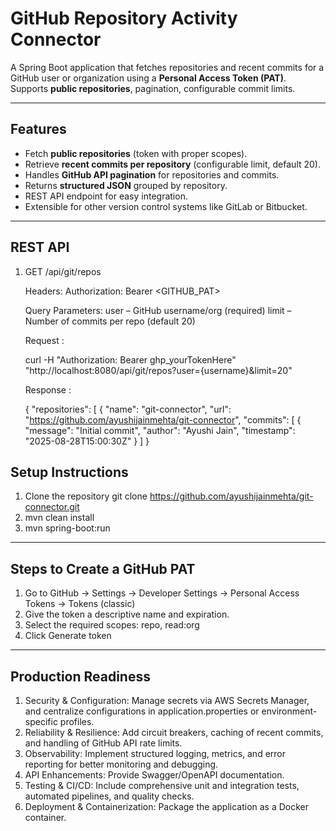 # GitHub Repository Activity Connector

A Spring Boot application that fetches repositories and recent commits for a GitHub user or organization using a **Personal Access Token (PAT)**. Supports **public repositories**, pagination, configurable commit limits.

---

## Features

- Fetch **public repositories** (token with proper scopes).  
- Retrieve **recent commits per repository** (configurable limit, default 20).  
- Handles **GitHub API pagination** for repositories and commits.  
- Returns **structured JSON** grouped by repository.  
- REST API endpoint for easy integration.  
- Extensible for other version control systems like GitLab or Bitbucket.  

---

## REST API

1. GET /api/git/repos

   Headers: Authorization: Bearer <GITHUB_PAT>
   
   Query Parameters:
       user – GitHub username/org (required)
       limit – Number of commits per repo (default 20)

   Request : 

      curl -H "Authorization: Bearer ghp_yourTokenHere" \
     "http://localhost:8080/api/git/repos?user={username}&limit=20"

   Response :

      {
         "repositories": [
          {
          "name": "git-connector",
          "url": "https://github.com/ayushijainmehta/git-connector",
          "commits": [
            {
             "message": "Initial commit",
             "author": "Ayushi Jain",
             "timestamp": "2025-08-28T15:00:30Z"
            }
            ]
       }
    

## Setup Instructions

1. Clone the repository
   git clone https://github.com/ayushijainmehta/git-connector.git
2. mvn clean install
3. mvn spring-boot:run

---

## Steps to Create a GitHub PAT 

1. Go to GitHub → Settings → Developer Settings → Personal Access Tokens → Tokens (classic)
2. Give the token a descriptive name and expiration.
3. Select the required scopes: repo, read:org
4. Click Generate token

---

## Production Readiness

1. Security & Configuration: Manage secrets via AWS Secrets Manager, and centralize configurations in application.properties or environment-specific profiles.
2. Reliability & Resilience: Add circuit breakers, caching of recent commits, and handling of GitHub API rate limits.
3. Observability: Implement structured logging, metrics, and error reporting for better monitoring and debugging.
4. API Enhancements: Provide Swagger/OpenAPI documentation.
5. Testing & CI/CD: Include comprehensive unit and integration tests, automated pipelines, and quality checks.
6. Deployment & Containerization: Package the application as a Docker container.
   

